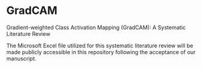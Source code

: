 # GradCAM
Gradient-weighted Class Activation Mapping (GradCAM): A Systematic Literature Review

The Microsoft Excel file utilized for this systematic literature review will be made publicly accessible in this repository following the acceptance of our manuscript.
